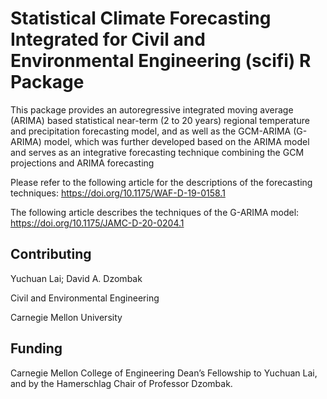 # Statistical Climate Forecasting Integrated for Civil and Environmental Engineering (scifi) R Package

This package provides an autoregressive integrated moving average (ARIMA) based statistical near-term (2 to 20 years) regional temperature and precipitation forecasting model, and as well as the GCM-ARIMA (G-ARIMA) model, which was further developed based on the ARIMA model and serves as an integrative forecasting technique combining the GCM projections and ARIMA forecasting

Please refer to the following article for the descriptions of the forecasting techniques: https://doi.org/10.1175/WAF-D-19-0158.1

The following article describes the techniques of the G-ARIMA model: https://doi.org/10.1175/JAMC-D-20-0204.1

## Contributing
Yuchuan Lai; David A. Dzombak

Civil and Environmental Engineering

Carnegie Mellon University

## Funding
Carnegie Mellon College of Engineering Dean’s Fellowship to Yuchuan Lai, and by the Hamerschlag Chair of Professor Dzombak.
